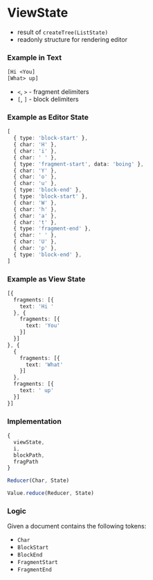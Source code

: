 # ViewState

- result of `createTree(ListState)`
- readonly structure for rendering editor

### Example in Text

```txt
[Hi <You]
[What> up]
```

- `<`, `>` - fragment delimiters
- `[`, `]` - block delimiters

### Example as Editor State

```ts
[
  { type: 'block-start' },
  { char: 'H' },
  { char: 'i' },
  { char: ' ' },
  { type: 'fragment-start', data: 'boing' },
  { char: 'Y' },
  { char: 'o' },
  { char: 'u' },
  { type: 'block-end' },
  { type: 'block-start' },
  { char: 'W' },
  { char: 'h' },
  { char: 'a' },
  { char: 't' },
  { type: 'fragment-end' },
  { char: ' ' },
  { char: 'U' },
  { char: 'p' },
  { type: 'block-end' },
]
```

### Example as View State

```ts
[{
  fragments: [{
    text: 'Hi '
  }, {
    fragments: [{
      text: 'You'
    }]
  }]
}, {
  {
    fragments: [{
      text: 'What'
    }]
  },
  fragments: [{
    text: ' up'
  }]
}]
```

### Implementation

```ts
{
  viewState,
  i,
  blockPath,
  fragPath
}

Reducer(Char, State)

Value.reduce(Reducer, State)
```

### Logic

Given a document contains the following tokens:

- `Char`
- `BlockStart`
- `BlockEnd`
- `FragmentStart`
- `FragmentEnd`